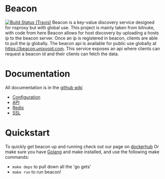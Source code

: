 Beacon
=======
[![Build Status (Travis)](https://travis-ci.org/unixvoid/beacon.svg?branch=feature%2Ftests)](https://travis-ci.org/unixvoid/beacon)
Beacon is a key-value discovery service designed for nsproxy but with global use. This project is mainly taken from bitnuke, with code from here Beacon allows for host discovery by uploading a hosts ip to the beacon server. Once an ip is registered in beacon, clients are able to pull the ip globally. The beacon api is available for public use globally at https://beacon.unixvoid.com. This service exposes an api where clients can request a beacon id and their clients can fetch the data.

Documentation
=============
All documentation is in the [github wiki](https://github.com/unixvoid/beacon/wiki)
* [Configuration](https://github.com/unixvoid/beacon/wiki/Configuration)
* [API](https://github.com/unixvoid/beacon/wiki/API)
* [Redis](https://github.com/unixvoid/beacon/wiki/Redis)
* [SSL](https://github.com/unixvoid/beacon/wiki/SSL)

Quickstart
==========
To quickly get beacon up and running check out our page on [dockerhub](https://hub.docker.com/r/unixvoid/beacon/)
Or make sure you have [Golang](https://golang.org) and make installed, and use the following make commands:  
* `make deps` to pull down all the 'go gets'
* `make run` to run beacon!
